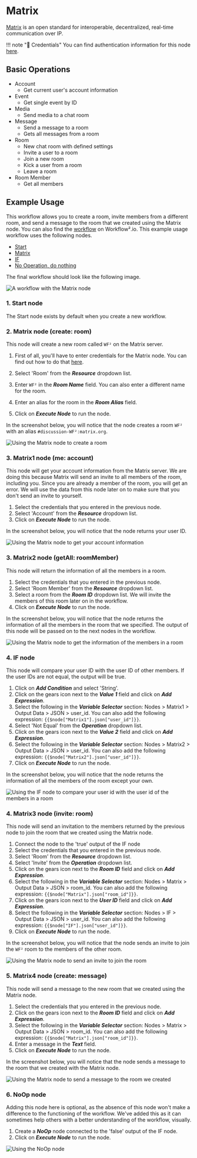 # Matrix

[Matrix](https://matrix.org) is an open standard for interoperable, decentralized, real-time communication over IP.

!!! note "🔑 Credentials"
    You can find authentication information for this node [here](/workflow/integrations/credentials/matrix/).


## Basic Operations

* Account
    * Get current user's account information
* Event
    * Get single event by ID
* Media
    * Send media to a chat room
* Message
    * Send a message to a room
    * Gets all messages from a room
* Room
    * New chat room with defined settings
    * Invite a user to a room
    * Join a new room
    * Kick a user from a room
    * Leave a room
* Room Member
    * Get all members

## Example Usage

This workflow allows you to create a room, invite members from a different room, and send a message to the room that we created using the Matrix node. You can also find the [workflow](https://WF².io/workflows/724) on Workflow².io. This example usage workflow uses the following nodes.
- [Start](/workflow/integrations/core-nodes/workflow-nodes-base.start/)
- [Matrix]()
- [IF](/workflow/integrations/core-nodes/workflow-nodes-base.if/)
- [No Operation, do nothing](/workflow/integrations/core-nodes/workflow-nodes-base.noOp/)

The final workflow should look like the following image.

![A workflow with the Matrix node](/_images/integrations/nodes/matrix/workflow.png)

### 1. Start node

The Start node exists by default when you create a new workflow.

### 2. Matrix node (create: room)

This node will create a new room called `WF²` on the Matrix server.

1. First of all, you'll have to enter credentials for the Matrix node. You can find out how to do that [here](/workflow/integrations/credentials/matrix/).

2. Select 'Room' from the ***Resource*** dropdown list.
3. Enter `WF²` in the ***Room Name*** field. You can also enter a different name for the room.
4. Enter an alias for the room in the ***Room Alias*** field.
5. Click on ***Execute Node*** to run the node.

In the screenshot below, you will notice that the node creates a room `WF²` with an alias `#discussion-WF²:matrix.org`.

![Using the Matrix node to create a room](/_images/integrations/nodes/matrix/matrix_node.png)

### 3. Matrix1 node (me: account)

This node will get your account information from the Matrix server. We are doing this because Matrix will send an invite to all members of the room, including you. Since you are already a member of the room, you will get an error. We will use the data from this node later on to make sure that you don't send an invite to yourself.


1. Select the credentials that you entered in the previous node.
2. Select 'Account' from the ***Resource*** dropdown list.
3. Click on ***Execute Node*** to run the node.


In the screenshot below, you will notice that the node returns your user ID.

![Using the Matrix node to get your account information](/_images/integrations/nodes/matrix/matrix1_node.png)

### 3. Matrix2 node (getAll: roomMember)

This node will return the information of all the members in a room.


1. Select the credentials that you entered in the previous node.
2. Select 'Room Member' from the ***Resource*** dropdown list.
3. Select a room from the ***Room ID*** dropdown list. We will invite the members of this room later on in the workflow.
4. Click on ***Execute Node*** to run the node.


In the screenshot below, you will notice that the node returns the information of all the members in the room that we specified. The output of this node will be passed on to the next nodes in the workflow.

![Using the Matrix node to get the information of the members in a room](/_images/integrations/nodes/matrix/matrix2_node.png)

### 4. IF node

This node will compare your user ID with the user ID of other members. If the user IDs are not equal, the output will be true.


1. Click on ***Add Condition*** and select 'String'.
2. Click on the gears icon next to the ***Value 1*** field and click on ***Add Expression***.
3. Select the following in the ***Variable Selector*** section: Nodes > Matrix1 > Output Data > JSON > user_id. You can also add the following expression: `{{$node["Matrix1"].json["user_id"]}}`.
4. Select 'Not Equal' from the ***Operation*** dropdown list.
5. Click on the gears icon next to the ***Value 2*** field and click on ***Add Expression***.
6. Select the following in the ***Variable Selector*** section: Nodes > Matrix2 > Output Data > JSON > user_id. You can also add the following expression: `{{$node["Matrix2"].json["user_id"]}}`.
7. Click on ***Execute Node*** to run the node.


In the screenshot below, you will notice that the node returns the information of all the members of the room except your own.

![Using the IF node to compare your user id with the user id of the members in a room](/_images/integrations/nodes/matrix/if_node.png)

### 4. Matrix3 node (invite: room)

This node will send an invitation to the members returned by the previous node to join the room that we created using the Matrix node.


1. Connect the node to the 'true' output of the IF node
2. Select the credentials that you entered in the previous node.
3. Select 'Room' from the ***Resource*** dropdown list.
4. Select 'Invite' from the ***Operation*** dropdown list.
5. Click on the gears icon next to the ***Room ID*** field and click on ***Add Expression***.
6. Select the following in the ***Variable Selector*** section: Nodes > Matrix > Output Data > JSON > room_id. You can also add the following expression: `{{$node["Matrix"].json["room_id"]}}`.
7. Click on the gears icon next to the ***User ID*** field and click on ***Add Expression***.
8. Select the following in the ***Variable Selector*** section: Nodes > IF > Output Data > JSON > user_id. You can also add the following expression: `{{$node["IF"].json["user_id"]}}`.
9. Click on ***Execute Node*** to run the node.


In the screenshot below, you will notice that the node sends an invite to join the `WF²` room to the members of the other room.

![Using the Matrix node to send an invite to join the room](/_images/integrations/nodes/matrix/matrix3_node.png)

### 5. Matrix4 node (create: message)

This node will send a message to the new room that we created using the Matrix node.


1. Select the credentials that you entered in the previous node.
2. Click on the gears icon next to the ***Room ID*** field and click on ***Add Expression***.
3. Select the following in the ***Variable Selector*** section: Nodes > Matrix > Output Data > JSON > room_id. You can also add the following expression: `{{$node["Matrix"].json["room_id"]}}`.
4. Enter a message in the ***Text*** field.
5. Click on ***Execute Node*** to run the node.


In the screenshot below, you will notice that the node sends a message to the room that we created with the Matrix node.

![Using the Matrix node to send a message to the room we created](/_images/integrations/nodes/matrix/matrix4_node.png)

### 6. NoOp node
Adding this node here is optional, as the absence of this node won't make a difference to the functioning of the workflow. We've added this as it can sometimes help others with a better understanding of the workflow, visually.


1. Create a ***NoOp*** node connected to the 'false' output of the IF node.
2. Click on ***Execute Node*** to run the node.


![Using the NoOp node](/_images/integrations/nodes/matrix/noop_node.png)




